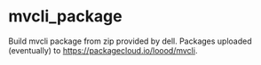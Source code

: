 # mvcli_package

Build mvcli package from zip provided by dell. Packages uploaded (eventually) to https://packagecloud.io/loood/mvcli.
